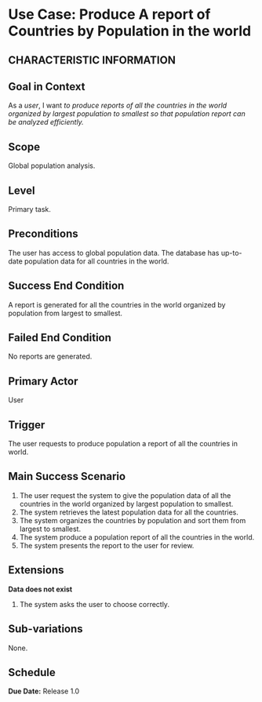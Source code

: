 # Use Case: Produce A report of Countries by Population in the world

## CHARACTERISTIC INFORMATION

## Goal in Context
As a *user*, I want *to produce reports of all the countries in the world organized by largest population to smallest* *so that population report can be analyzed efficiently.* 

## Scope
Global population analysis.

## Level
Primary task.

## Preconditions
The user has access to global population data.
The database has up-to-date population data for all countries in the world. 

## Success End Condition
A report is generated for all the countries in the world organized by population from largest to smallest.

## Failed End Condition
No reports are generated. 

## Primary Actor
User

## Trigger
The user requests to produce population a report of all the countries in world.  

## Main Success Scenario
1. The user request the system to give the population data of all the countries in the world organized by largest population to smallest.  
2. The system retrieves the latest population data for all the countries.  
3. The system organizes the countries by population and sort them from largest to smallest.
4. The system produce a population report of all the countries in the world. 
5. The system presents the report to the user for review.

## Extensions
  
 **Data does not exist**
  1. The system asks the user to choose correctly. 

## Sub-variations
None.

## Schedule
**Due Date:** Release 1.0
